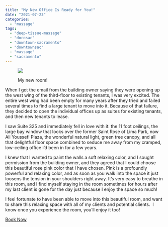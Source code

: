 ```yaml
---
title: "My New Office Is Ready for You!"
date: "2021-07-23"
categories: 
  - "massage"
tags: 
  - "deep-tissue-massage"
  - "docosac"
  - "downtown-sacramento"
  - "downtownsac"
  - "massage"
  - "sacramento"
---
```


<figure>

![](images/img_1144-1-6-1024x576.jpg)

<figcaption>

My new room!

</figcaption>

</figure>

When I got the email from the building owner saying they were opening up the west wing of the third-floor to existing tenants, I was very excited. The entire west wing had been empty for many years after they tried and failed several times to find a large tenant to move into it. Because of that failure, they decided to open the individual offices up as suites for existing tenants, and then new tenants to lease.

I saw Suite 325 and immediately fell in love with it: the 11 foot ceilings, the large bay window that looks over the former Saint Rose of Lima Park, now Ali Youssefi Plaza, the wonderful natural light, green tree canopy, and all that delightful floor space combined to seduce me away from my cramped, low-ceiling office I’d been in for a few years.   

I knew that I wanted to paint the walls a soft relaxing color, and I sought permission from the building owner, and they agreed that I could choose this beautiful rose pink color that I have chosen. Pink is a profoundly powerful and relaxing color, and as soon as you walk into the space it just loosens the tension in your shoulders right away. It’s very easy to breathe in this room, and I find myself staying in the room sometimes for hours after my last client is gone for the day just because I enjoy the space so much!  

I feel fortunate to have been able to move into this beautiful room, and want to share this relaxing space with all of my clients and potential clients.  I know once you experience the room, you’ll enjoy it too!  
  

[Book Now](https://noterro.com/calendars/bookOnlineStepOne/338d9ed6026f869f67d76258ca704ea9)
